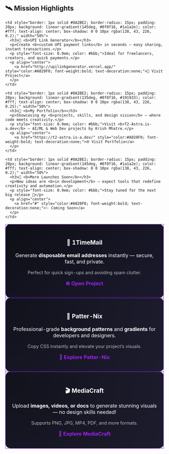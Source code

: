 ## 🛰 Mission Highlights

<table>
  <tr>
    <td style="border: 1px solid #8A2BE2; border-radius: 15px; padding: 20px; background: linear-gradient(145deg, #0f0f16, #1a1a2e); color: #fff; text-align: center; box-shadow: 0 0 10px rgba(138, 43, 226, 0.2);" width="50%">
      <h3>📧 <b>1TimeMail</b></h3>
      <p>Generate <b>disposable email addresses</b> instantly — secure, fast, and private.</p>
      <p style="font-size: 0.9em; color: #bbb;">Perfect for quick sign-ups and avoiding spam clutter.</p>
      <p align="center">
        <a href="https://1timemail.org/" style="color:#A020F0; font-weight:bold; text-decoration:none;">🌐 Open Project</a>
      </p>
    </td>

    <td style="border: 1px solid #8A2BE2; border-radius: 15px; padding: 20px; background: linear-gradient(145deg, #0f0f16, #1a1a2e); color: #fff; text-align: center; box-shadow: 0 0 10px rgba(138, 43, 226, 0.2);" width="50%">
      <h3>💸 <b>UPI Link Generator</b></h3>
      <p>Create <b>custom UPI payment links</b> in seconds — easy sharing, instant transactions.</p>
      <p style="font-size: 0.9em; color: #bbb;">Ideal for freelancers, creators, and quick payments.</p>
      <p align="center">
        <a href="http://upilinkgenerator.vercel.app/" style="color:#A020F0; font-weight:bold; text-decoration:none;">🔗 Visit Project</a>
      </p>
    </td>
  </tr>

  <tr>
    <td style="border: 1px solid #8A2BE2; border-radius: 15px; padding: 20px; background: radial-gradient(circle at top left, #12121c, #1c1c2e); color: #fff; text-align: center; box-shadow: 0 0 10px rgba(138, 43, 226, 0.25);" width="50%">
      <h3>🎨 <b>Patter-Nix</b></h3>
      <p>Professional-grade <b>background patterns</b> and <b>gradients</b> for developers and designers.</p>
      <p style="font-size: 0.9em; color: #bbb;">Copy CSS instantly and elevate your project’s visuals.</p>
      <p align="center">
        <a href="https://patter-nix.vercel.app/" style="color:#A020F0; font-weight:bold; text-decoration:none;">🎨 Explore Patter-Nix</a>
      </p>
    </td>

    <td style="border: 1px solid #8A2BE2; border-radius: 15px; padding: 20px; background: linear-gradient(135deg, #0f0f16, #191933); color: #fff; text-align: center; box-shadow: 0 0 10px rgba(138, 43, 226, 0.25);" width="50%">
      <h3>🚀 <b>My Portfolio</b></h3>
      <p>Showcasing my <b>projects, skills, and design vision</b> — where code meets creativity.</p>
      <p style="font-size: 0.9em; color: #bbb;">Visit <b>T2-Astra.is-a.dev</b> — AI/ML & Web Dev projects by Krish Mhatre.</p>
      <p align="center">
        <a href="https://t2-astra.is-a.dev/" style="color:#A020F0; font-weight:bold; text-decoration:none;">🌐 Visit Portfolio</a>
      </p>
    </td>
  </tr>

  <tr>
    <td style="border: 1px solid #8A2BE2; border-radius: 15px; padding: 20px; background: radial-gradient(circle at top left, #12121c, #1c1c2e); color: #fff; text-align: center; box-shadow: 0 0 10px rgba(138, 43, 226, 0.25);" width="50%">
      <h3>🎬 <b>MediaCraft</b></h3>
      <p>Upload <b>images, videos, or docs</b> to generate stunning visuals — no design skills needed!</p>
      <p style="font-size: 0.9em; color: #bbb;">Supports PNG, JPG, MP4, PDF, and more formats.</p>
      <p align="center">
        <a href="https://mediacraft.onrender.com/" style="color:#A020F0; font-weight:bold; text-decoration:none;">🎨 Explore MediaCraft</a>
      </p>
    </td>

    <td style="border: 1px solid #8A2BE2; border-radius: 15px; padding: 20px; background: linear-gradient(145deg, #0f0f16, #1a1a2e); color: #fff; text-align: center; box-shadow: 0 0 10px rgba(138, 43, 226, 0.2);" width="50%">
      <h3>🔧 <b>More Launches Soon</b></h3>
      <p>New ideas are <b>in development</b> — expect tools that redefine creativity and automation.</p>
      <p style="font-size: 0.9em; color: #bbb;">Stay tuned for the next big release 🚀</p>
      <p align="center">
        <a href="#" style="color:#A020F0; font-weight:bold; text-decoration:none;">✨ Coming Soon</a>
      </p>
    </td>
  </tr>
</table>

